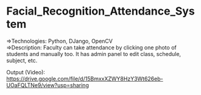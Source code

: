 # Facial_Recognition_Attendance_System

=>Technologies: Python, DJango, OpenCV    
=>Description: Faculty can take attendance by clicking one photo of students and manually too. It has admin panel to edit class, schedule, subject, etc.

Output (Video): https://drive.google.com/file/d/15BmxxXZWY8HzY3Wt626eb-UOaFQLTNe9/view?usp=sharing
